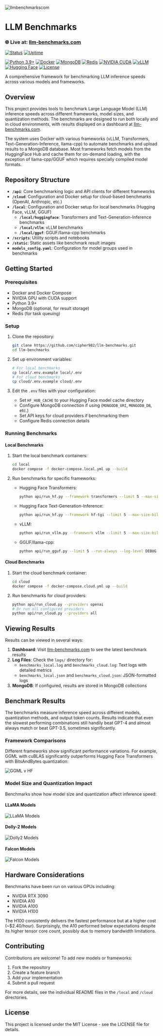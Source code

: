 ![llmbenchmarkscom](https://cronitor.io/badges/G8yp5e/production/VnmBXHNorcpEyvbg9ASvxeGp8zU.svg)

# LLM Benchmarks

### 🌐 Live at: [llm-benchmarks.com](https://llm-benchmarks.com)
[![Status](https://img.shields.io/uptimerobot/status/m797914664-fefc15fb1a5bba071a8a5c91)](https://stats.uptimerobot.com/m797914664-fefc15fb1a5bba071a8a5c91)
[![Uptime](https://img.shields.io/uptimerobot/ratio/30/m797914664-fefc15fb1a5bba071a8a5c91)](https://stats.uptimerobot.com/m797914664-fefc15fb1a5bba071a8a5c91)

[![Python 3.9+](https://img.shields.io/badge/python-3.9+-blue.svg)](https://www.python.org/downloads/)
[![Docker](https://img.shields.io/badge/docker-compose-2496ED.svg?logo=docker&logoColor=white)](https://www.docker.com/)
[![MongoDB](https://img.shields.io/badge/MongoDB-4EA94B.svg?logo=mongodb&logoColor=white)](https://www.mongodb.com/)
[![Redis](https://img.shields.io/badge/Redis-DC382D.svg?logo=redis&logoColor=white)](https://redis.io/)
[![NVIDIA CUDA](https://img.shields.io/badge/NVIDIA-CUDA-76B900.svg?logo=nvidia&logoColor=white)](https://developer.nvidia.com/cuda-toolkit)
[![vLLM](https://img.shields.io/badge/vLLM-Accelerated_Inference-orange.svg)](https://github.com/vllm-project/vllm)
[![Hugging Face](https://img.shields.io/badge/🤗_Hugging_Face-Transformers-yellow.svg)](https://huggingface.co/docs/transformers/index)
[![License](https://img.shields.io/badge/License-MIT-blue.svg)](LICENSE)

A comprehensive framework for benchmarking LLM inference speeds across various models and frameworks.

## Overview

This project provides tools to benchmark Large Language Model (LLM) inference speeds across different frameworks, model sizes, and quantization methods. The benchmarks are designed to run both locally and in cloud environments, with results displayed on a dashboard at [llm-benchmarks.com](https://llm-benchmarks.com).

The system uses Docker with various frameworks (vLLM, Transformers, Text-Generation-Inference, llama-cpp) to automate benchmarks and upload results to a MongoDB database. Most frameworks fetch models from the HuggingFace Hub and cache them for on-demand loading, with the exception of llama-cpp/GGUF which requires specially compiled model formats.

## Repository Structure

- **`/api`**: Core benchmarking logic and API clients for different frameworks
- **`/cloud`**: Configuration and Docker setup for cloud-based benchmarks (OpenAI, Anthropic, etc.)
- **`/local`**: Configuration and Docker setup for local benchmarks (Hugging Face, vLLM, GGUF)
  - **`/local/huggingface`**: Transformers and Text-Generation-Inference benchmarks
  - **`/local/vllm`**: vLLM benchmarks
  - **`/local/gguf`**: GGUF/llama-cpp benchmarks
- **`/scripts`**: Utility scripts and notebooks
- **`/static`**: Static assets like benchmark result images
- **`models_config.yaml`**: Configuration for model groups used in benchmarks

## Getting Started

### Prerequisites

- Docker and Docker Compose
- NVIDIA GPU with CUDA support
- Python 3.9+
- MongoDB (optional, for result storage)
- Redis (for task queuing)

### Setup

1. Clone the repository:
   ```bash
   git clone https://github.com/cipher982/llm-benchmarks.git
   cd llm-benchmarks
   ```

2. Set up environment variables:
   ```bash
   # For local benchmarks
   cp local/.env.example local/.env
   # For cloud benchmarks
   cp cloud/.env.example cloud/.env
   ```

3. Edit the `.env` files with your configuration:
   - Set `HF_HUB_CACHE` to your Hugging Face model cache directory
   - Configure MongoDB connection if using (`MONGODB_URI`, `MONGODB_DB`, etc.)
   - Set API keys for cloud providers if benchmarking them
   - Configure Redis connection details

### Running Benchmarks

#### Local Benchmarks

1. Start the local benchmark containers:
   ```bash
   cd local
   docker compose -f docker-compose.local.yml up --build
   ```

2. Run benchmarks for specific frameworks:

   - Hugging Face Transformers:
     ```bash
     python api/run_hf.py --framework transformers --limit 5 --max-size-billion 10 --run-always
     ```

   - Hugging Face Text-Generation-Inference:
     ```bash
     python api/run_hf.py --framework hf-tgi --limit 5 --max-size-billion 10 --run-always
     ```

   - vLLM:
     ```bash
     python api/run_vllm.py --framework vllm --limit 5 --max-size-billion 10 --run-always
     ```

   - GGUF/llama-cpp:
     ```bash
     python api/run_gguf.py --limit 5 --run-always --log-level DEBUG
     ```

#### Cloud Benchmarks

1. Start the cloud benchmark container:
   ```bash
   cd cloud
   docker compose -f docker-compose.cloud.yml up --build
   ```

2. Run benchmarks for cloud providers:
   ```bash
   python api/run_cloud.py --providers openai
   # Or run all configured providers
   python api/run_cloud.py --providers all
   ```

## Viewing Results

Results can be viewed in several ways:

1. **Dashboard**: Visit [llm-benchmarks.com](https://llm-benchmarks.com) to see the latest benchmark results
2. **Log Files**: Check the `logs/` directory for:
   - `benchmarks_local.log` and `benchmarks_cloud.log`: Text logs with detailed metrics
   - `benchmarks_local.json` and `benchmarks_cloud.json`: JSON-formatted logs
3. **MongoDB**: If configured, results are stored in MongoDB collections

## Benchmark Results

The benchmarks measure inference speed across different models, quantization methods, and output token counts. Results indicate that even the slowest performing combinations still handily beat GPT-4 and almost always match or beat GPT-3.5, sometimes significantly.

### Framework Comparisons

Different frameworks show significant performance variations. For example, GGML with cuBLAS significantly outperforms Hugging Face Transformers with BitsAndBytes quantization:

![GGML v HF](https://github.com/cipher982/llm-benchmarks/blob/main/static/ggml-hf-llama-compare.png?raw=true)

### Model Size and Quantization Impact

Benchmarks show how model size and quantization affect inference speed:

#### LLaMA Models
![LLaMA Models](https://github.com/cipher982/llm-benchmarks/blob/main/static/llama_compare_size_and_quant_inference.png?raw=true)

#### Dolly-2 Models
![Dolly2 Models](https://github.com/cipher982/llm-benchmarks/blob/main/static/dolly2_compare_size_and_quant_inference.png?raw=true)

#### Falcon Models
![Falcon Models](https://github.com/cipher982/llm-benchmarks/blob/main/static/falcon_compare_quantization_inference.png?raw=true)

## Hardware Considerations

Benchmarks have been run on various GPUs including:
- NVIDIA RTX 3090
- NVIDIA A10
- NVIDIA A100
- NVIDIA H100

The H100 consistently delivers the fastest performance but at a higher cost (~$2.40/hour). Surprisingly, the A10 performed below expectations despite its higher tensor core count, possibly due to memory bandwidth limitations.

## Contributing

Contributions are welcome! To add new models or frameworks:

1. Fork the repository
2. Create a feature branch
3. Add your implementation
4. Submit a pull request

For more details, see the individual README files in the `/local` and `/cloud` directories.

## License

This project is licensed under the MIT License - see the LICENSE file for details.
